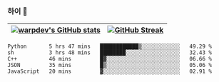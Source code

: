 
### 하이 👋
[![warpdev's GitHub stats](https://github-readme-stats.vercel.app/api?username=warpdev&show_icons=true&theme=vue-dark)](#) |[![GitHub Streak](https://github-readme-streak-stats.herokuapp.com/?user=warpdev&theme=dark)](#)
--- | --- |
<!--START_SECTION:waka-->
```text
Python       5 hrs 47 mins   ████████████▒░░░░░░░░░░░░   49.29 % 
sh           3 hrs 48 mins   ████████░░░░░░░░░░░░░░░░░   32.43 % 
C++          46 mins         █▓░░░░░░░░░░░░░░░░░░░░░░░   06.66 % 
JSON         35 mins         █▒░░░░░░░░░░░░░░░░░░░░░░░   05.06 % 
JavaScript   20 mins         ▓░░░░░░░░░░░░░░░░░░░░░░░░   02.91 % 
```
<!--END_SECTION:waka-->

<!--
**warpdev/warpdev** is a ✨ _special_ ✨ repository because its `README.md` (this file) appears on your GitHub profile.

Here are some ideas to get you started:

- 🔭 I’m currently working on ...
- 🌱 I’m currently learning ...
- 👯 I’m looking to collaborate on ...
- 🤔 I’m looking for help with ...
- 💬 Ask me about ...
- 📫 How to reach me: ...
- 😄 Pronouns: ...
- ⚡ Fun fact: ...
-->
